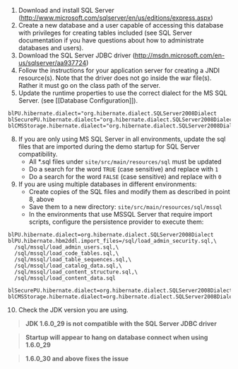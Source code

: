 1. Download and install SQL Server (http://www.microsoft.com/sqlserver/en/us/editions/express.aspx)
2. Create a new database and a user capable of accessing this database with privileges for creating tables included (see SQL Server documentation if you have questions about how to administrate databases and users).
3. Download the SQL Server JDBC driver (http://msdn.microsoft.com/en-us/sqlserver/aa937724)
4. Follow the instructions for your application server for creating a JNDI resource(s). Note that the driver does not go inside the war file(s). Rather it must go on the class path of the server.
6. Update the runtime properties to use the correct dialect for the MS SQL Server. (see [[Database Configuration]]).
```
blPU.hibernate.dialect="org.hibernate.dialect.SQLServer2008Dialect
blSecurePU.hibernate.dialect="org.hibernate.dialect.SQLServer2008Dialect
blCMSStorage.hibernate.dialect="org.hibernate.dialect.SQLServer2008Dialect
```
8. If you are only using MS SQL Server in all environments, update the sql files that are imported during the demo startup for SQL Server compatibility.
    - All \*.sql files under `site/src/main/resources/sql` must be updated
    - Do a search for the word `TRUE` (case sensitive) and replace with `1`
    - Do a search for the word `FALSE` (case sensitive) and replace with `0`
9. If you are using multiple databases in different environments:
    - Create copies of the SQL files and modify them as described in point 8, above
    - Save them to a new directory: `site/src/main/resources/sql/mssql`
    - In the environments that use MSSQL Server that require import scripts, configure the persistence provider to execute them:
```
blPU.hibernate.dialect=org.hibernate.dialect.SQLServer2008Dialect
blPU.hibernate.hbm2ddl.import_files=/sql/load_admin_security.sql,\
  /sql/mssql/load_admin_users.sql,\
  /sql/mssql/load_code_tables.sql,\
  /sql/mssql/load_table_sequences.sql,\
  /sql/mssql/load_catalog_data.sql,\
  /sql/mssql/load_content_structure.sql,\
  /sql/mssql/load_content_data.sql

blSecurePU.hibernate.dialect=org.hibernate.dialect.SQLServer2008Dialect
blCMSStorage.hibernate.dialect=org.hibernate.dialect.SQLServer2008Dialect
```
10. Check the JDK version you are using. 
> **JDK 1.6.0_29 is not compatible with the SQL Server JDBC driver**

> **Startup will appear to hang on database connect when using 1.6.0_29**

> **1.6.0_30 and above fixes the issue**
